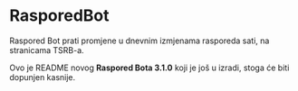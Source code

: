 # RasporedBot

Raspored Bot prati promjene u dnevnim izmjenama rasporeda sati, na stranicama TSRB-a.

Ovo je README novog **Raspored Bota 3.1.0** koji je još u izradi, stoga će biti dopunjen kasnije.